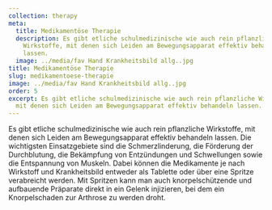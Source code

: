 ```yaml
---
collection: therapy
meta:
  title: Medikamentöse Therapie
  description: Es gibt etliche schulmedizinische wie auch rein pflanzliche
    Wirkstoffe, mit denen sich Leiden am Bewegungsapparat effektiv behandeln
    lassen.
  image: ../media/fav Hand Krankheitsbild allg..jpg
title: Medikamentöse Therapie
slug: medikamentoese-therapie
image: ../media/fav Hand Krankheitsbild allg..jpg
order: 5
excerpt: Es gibt etliche schulmedizinische wie auch rein pflanzliche Wirkstoffe,
  mit denen sich Leiden am Bewegungsapparat effektiv behandeln lassen.
---
```

Es gibt etliche schulmedizinische wie auch rein pflanzliche Wirkstoffe, mit denen sich Leiden am Bewegungsapparat effektiv behandeln lassen. Die wichtigsten Einsatzgebiete sind die Schmerzlinderung, die Förderung der Durchblutung, die Bekämpfung von Entzündungen und Schwellungen sowie die Entspannung von Muskeln. Dabei können die Medikamente je nach Wirkstoff und Krankheitsbild entweder als Tablette oder über eine Spritze verabreicht werden. Mit Spritzen kann man auch knorpelschützende und aufbauende Präparate direkt in ein Gelenk injizieren, bei dem ein Knorpelschaden zur Arthrose zu werden droht.